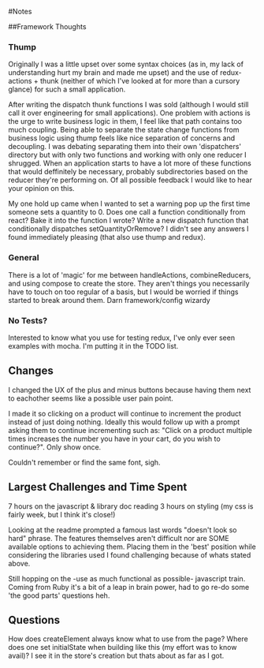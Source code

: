 #Notes

##Framework Thoughts

### Thump
Originally I was a little upset over some syntax choices (as in, my lack of understanding hurt my brain and made me upset) and the use of redux-actions + thunk (neither of which I've looked at for more than a cursory glance) for such a small application. 

After writing the dispatch thunk functions I was sold (although I would still call it over engineering for small applications). One problem with actions is the urge to write business logic in them, I feel like that path contains too much coupling. Being able to separate the state change functions from business logic using thump feels like nice separation of concerns and decoupling. 
I was debating separating them into their own 'dispatchers' directory but with only two functions and working with only one reducer I shrugged. When an application starts to have a lot more of these functions that would deffinitely be necessary, probably subdirectories based on the reducer they're performing on. Of all possible feedback I would like to hear your opinion on this.

My one hold up came when I wanted to set a warning pop up the first time someone sets a quantity to 0. Does one call a function conditionally from react? Bake it into the function I wrote? Write a new dispatch function that conditionally dispatches setQuantityOrRemove? I didn't see any answers I found immediately pleasing (that also use thump and redux).

### General

There is a lot of 'magic' for me between handleActions, combineReducers, and using compose to create the store. They aren't things you necessarily have to touch on too regular of a basis, but I would be worried if things started to break around them. Darn framework/config wizardy 

### No Tests?

Interested to know what you use for testing redux, I've only ever seen examples with mocha. I'm putting it in the TODO list. 

## Changes

I changed the UX of the plus and minus buttons because having them next to eachother seems like a possible user pain point.

I made it so clicking on a product will continue to increment the product instead of just doing nothing. Ideally this would follow up with a prompt asking them to continue incrementing such as: "Click on a product multiple times increases the number you have in your cart, do you wish to continue?". Only show once.

Couldn't remember or find the same font, sigh. 

## Largest Challenges and Time Spent

7 hours on the javascript & library doc reading
3 hours on styling (my css is fairly week, but I think it's close!)

Looking at the readme prompted a famous last words "doesn't look so hard" phrase. The features themselves aren't difficult nor are SOME available options to achieving them. Placing them in the 'best' position while considering the libraries used I found challenging because of whats stated above. 

Still hopping on the -use as much functional as possible- javascript train. Coming from Ruby it's a bit of a leap in brain power, had to go re-do some 'the good parts' questions heh.

## Questions

How does createElement always know what to use from the page?
Where does one set initialState when building like this (my effort was to know avail)? I see it in the store's creation but thats about as far as I got.
